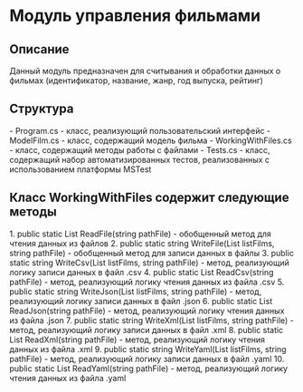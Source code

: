 <h1> Модуль управления фильмами </h1>
<h2>Описание</h2> 
Данный модуль предназначен для считывания и обработки данных о фильмах (идентификатор, название, жанр, год выпуска, рейтинг)

<h2>Структура</h2>
- Program.cs - класс, реализующий пользовательский интерфейс
- ModelFilm.cs - класс, содержащий модель фильма
- WorkingWithFiles.cs - класс, содержащий методы работы с файлами
- Tests.cs - класс, содержащий набор автоматизированных тестов, реализованных с использованием платформы MSTest

<h2>Класс WorkingWithFiles содержит следующие методы </h2>
1. public static List<ModelFilm> ReadFile<ModelFilm>(string pathFile) - обобщенный метод для чтения данных из файлов
2. public static string WriteFile<ModelFilm>(List<ModelFilm> listFilms, string pathFile) - обобщенный метод для записи данных в файлы
3. public static string WriteCsv<ModelFilm>(List<ModelFilm> listFilms, string pathFile) - метод, реализующий логику записи данных в файл .csv
4. public static List<ModelFilm> ReadCsv<ModelFilm>(string pathFile) - метод, реализующий логику чтения данных из файла .csv
5. public static string WriteJson<ModelFilm>(List<ModelFilm> listFilms, string pathFile) - метод, реализующий логику записи данных в файл .json
6. public static List<ModelFilm> ReadJson<ModelFilm>(string pathFile) - метод, реализующий логику чтения данных из файла .json
7. public static string WriteXml<ModelFilm>(List<ModelFilm> listFilms, string pathFile) - метод, реализующий логику записи данных в файл .xml
8. public static List<ModelFilm> ReadXml<ModelFilm>(string pathFile) - метод, реализующий логику чтения данных из файла .xml
9. public static string WriteYaml<ModelFilm>(List<ModelFilm> listFilms, string pathFile) - метод, реализующий логику записи данных в файл .yaml
10. public static List<ModelFilm> ReadYaml<ModelFilm>(string pathFile) - метод, реализующий логику чтения данных из файла .yaml


